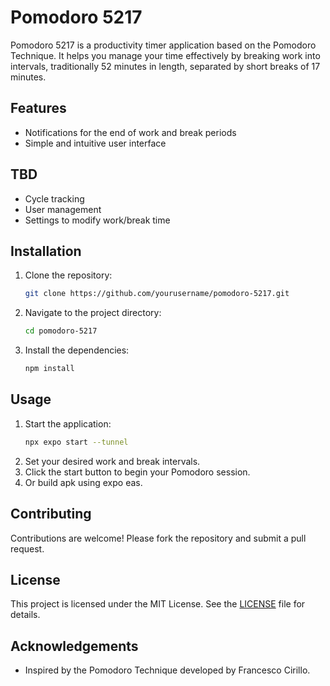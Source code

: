 # Pomodoro 5217

Pomodoro 5217 is a productivity timer application based on the Pomodoro Technique. It helps you manage your time effectively by breaking work into intervals, traditionally 52 minutes in length, separated by short breaks of 17 minutes.

## Features

- Notifications for the end of work and break periods
- Simple and intuitive user interface

## TBD

- Cycle tracking
- User management 
- Settings to modify work/break time

## Installation

1. Clone the repository:
    ```bash
    git clone https://github.com/yourusername/pomodoro-5217.git
    ```
2. Navigate to the project directory:
    ```bash
    cd pomodoro-5217
    ```
3. Install the dependencies:
    ```bash
    npm install
    ```

## Usage

1. Start the application:
    ```bash
    npx expo start --tunnel
    ```
2. Set your desired work and break intervals.
3. Click the start button to begin your Pomodoro session.
4. Or build apk using expo eas.

## Contributing

Contributions are welcome! Please fork the repository and submit a pull request.

## License

This project is licensed under the MIT License. See the [LICENSE](LICENSE) file for details.

## Acknowledgements

- Inspired by the Pomodoro Technique developed by Francesco Cirillo.
